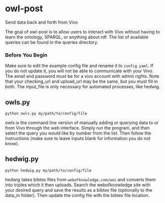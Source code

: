 # owl-post
Send data back and forth from Vivo

The goal of owl-post is to allow users to interact with Vivo without having to learn the ontology, SPARQL, or anything about rdf. The list of available queries can be found in the queries directory.

### Before You Begin
Make sure to edit the example config file and rename it to `config.yaml`. If you do not update it, you will not be able to communicate with your Vivo. The email and password must be for a vivo account with admin rights. Note that your checking_url and upload_url may be the same, but you must fill in both. The input_file is only necessary for automated processes, like hedwig.

## owls.py
```python owls.py my/path/to/config/file```

owls is the command line version of manually adding or querying data to or from Vivo through the web interface. Simply run the program, and then select the query you would like by number from the list. Then follow the instructions (make sure to leave inputs blank for information you do not know). 

## hedwig.py
```python hedwig.py my/path/to/config/file```

hedwig takes bibtex files from `webofknowledge.com/wos` and converts them into triples which it then uploads. Search the webofknowledge site with your desired query and save the results as a bibtex file (optionally to the data_in folder). Then update the config file with the bibtex file location.
